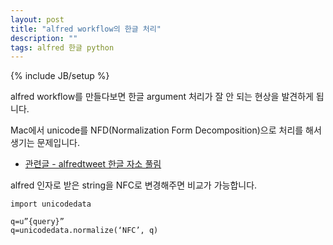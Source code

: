 ```yaml
---
layout: post
title: "alfred workflow의 한글 처리"
description: ""
tags: alfred 한글 python
---
```

{% include JB/setup %}

alfred workflow를 만들다보면 한글 argument 처리가 잘 안 되는 현상을 발견하게 됩니다.

Mac에서 unicode를 NFD(Normalization Form Decomposition)으로 처리를 해서 생기는 문제입니다. 

- [관련글 - alfredtweet 한글 자소 풀림](http://jmjeong.com/alfredtweet-한글-자소-풀림-패치-2/)

alfred 인자로 받은 string을 NFC로 변경해주면 비교가 가능합니다. 

	import unicodedata

	q=u”{query}”
	q=unicodedata.normalize(‘NFC’, q)

